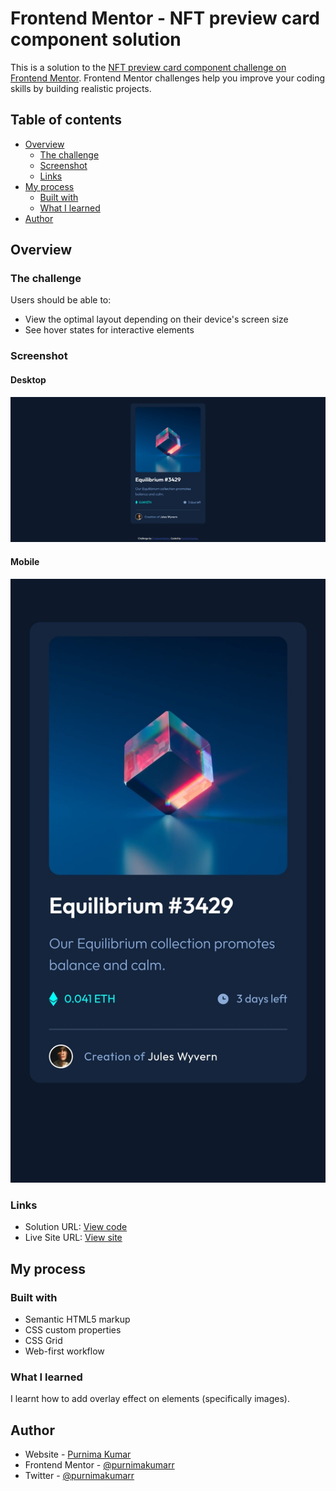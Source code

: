 # Frontend Mentor - NFT preview card component solution

This is a solution to the [NFT preview card component challenge on Frontend Mentor](https://www.frontendmentor.io/challenges/nft-preview-card-component-SbdUL_w0U). Frontend Mentor challenges help you improve your coding skills by building realistic projects.

## Table of contents

- [Overview](#overview)
  - [The challenge](#the-challenge)
  - [Screenshot](#screenshot)
  - [Links](#links)
- [My process](#my-process)
  - [Built with](#built-with)
  - [What I learned](#what-i-learned)
- [Author](#author)

## Overview

### The challenge

Users should be able to:

- View the optimal layout depending on their device's screen size
- See hover states for interactive elements

### Screenshot

#### Desktop

![](./images/screenshot-nft-card-desktop.png)

#### Mobile

![](./images/screenshot-nft-card-mobile.jpg)

### Links

- Solution URL: [View code](https://github.com/purnimakumarr/frontendmentor/tree/main/nft-preview-card-component)
- Live Site URL: [View site](https://purnimakumarr.github.io/frontendmentor/nft-preview-card-component/)

## My process

### Built with

- Semantic HTML5 markup
- CSS custom properties
- CSS Grid
- Web-first workflow

### What I learned

I learnt how to add overlay effect on elements (specifically images).

## Author

- Website - [Purnima Kumar](https://purnimakumarr.github.io/)
- Frontend Mentor - [@purnimakumarr](https://www.frontendmentor.io/profile/purnimakumarr)
- Twitter - [@purnimakumarr](https://www.twitter.com/purnimakumarr)
